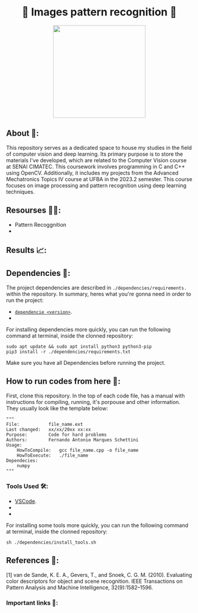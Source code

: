 <h1 align="center">🔎 Images pattern recognition 🔎</h1>

<div align="center">
	<a href="link_for_webite">
	<img height = "250em" src = "https://github.com/FernandoSchett/armazem/assets/80331486/8ac13ae3-8bc7-47e8-aedd-cf8aa98edc30" />
    </a>
</div>

## About 🤔:

This repository serves as a dedicated space to house my studies in the field of computer vision and deep learning. Its primary purpose is to store the materials I've developed, which are related to the Computer Vision course at SENAI CIMATEC. This coursework involves programming in C and C++ using OpenCV. Additionally, it includes my projects from the Advanced Mechatronics Topics IV course at UFBA in the 2023.2 semester. This course focuses on image processing and pattern recognition using deep learning techniques.

## Resourses 🧑‍🔬:

- Pattern Recoggnition
- 


## Results 📈:

## Dependencies 🚚:

The project dependencies are described in  ```./dependencies/requirements.``` within the repository. In summary, heres what you're gonna need in order to run the project:

- [```dependencie <version>```](http:link.com).
- 

For installing dependencies more quickly, you can run the following command at terminal, inside the clonned repository:

	sudo apt update && sudo apt install python3 python3-pip
    pip3 install -r ./dependencies/requirements.txt

Make sure you have all Dependencies before running the project.

## How to run codes from here 🏃:

First, clone this repository. In the top of each code file, has a manual with instructions for compiling, running, it's porpouse and other information. They usually look like the template below:

	"""
	File:           file_name.ext
	Last changed:   xx/xx/20xx xx:xx
	Purpose:        Code for hard problems         
	Authors:        Fernando Antonio Marques Schettini   
	Usage: 
		HowToCompile:   gcc file_name.cpp -o file_name
		HowToExecute:   ./file_name           
	Dependecies:
		numpy
	"""

### Tools Used 🛠️: 

- [VSCode](http:link.com).
-
- 

For installing some tools more quickly, you can run the following command at terminal, inside the clonned repository:

    sh ./dependencies/install_tools.sh

## References 📙:
	
[1] van de Sande, K. E. A., Gevers, T., and Snoek, C. G. M. (2010). Evaluating color
descriptors for object and scene recognition. IEEE Transactions on Pattern Analysis and
Machine Intelligence, 32(9):1582–1596.
	
### Important links 🔗:

